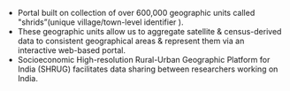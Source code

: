 - Portal built on collection of over 600,000 geographic units called "shrids”(unique village/town-level identifier ).
- These geographic units allow us to aggregate satellite & census-derived data to consistent geographical areas & represent them via an interactive web-based portal.
- Socioeconomic High-resolution Rural-Urban Geographic Platform for India (SHRUG) facilitates data sharing between researchers working on India.
